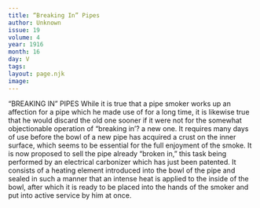 ```yaml
---
title: “Breaking In” Pipes
author: Unknown
issue: 19
volume: 4
year: 1916
month: 16
day: V
tags:
layout: page.njk
image:
---
```

“BREAKING IN” PIPES       While it is true that a pipe smoker works up an affection for a pipe which he made use of for a long time, it is likewise true that he would discard the old one sooner if it were not for the somewhat objectionable operation of “breaking in’? a new one. It requires many days of use before the bowl of a new pipe has acquired a crust on the inner surface, which seems to be essential for the full enjoyment of the smoke. It is now proposed to sell the pipe already “broken in,” this task being performed by an electrical carbonizer which has just been patented. It consists of a heating element introduced into the bowl of the pipe and sealed in such a manner that an intense heat is applied to the inside of the bowl, after which it is ready to be placed into the hands of the smoker and put into active service by him at once.




